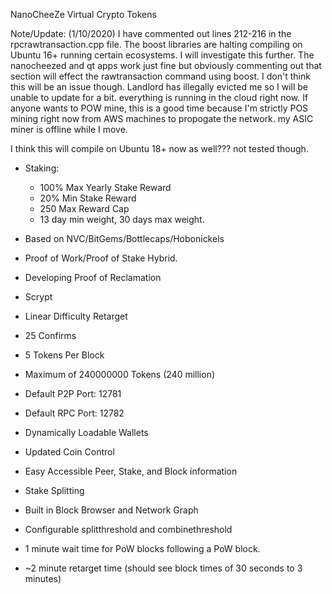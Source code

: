 NanoCheeZe Virtual Crypto Tokens

Note/Update: (1/10/2020)
I have commented out lines 212-216 in the rpcrawtransaction.cpp file. The boost libraries are halting compiling on Ubuntu 16+ running certain ecosystems.  I will investigate this further. The nanocheezed and qt apps work just fine but obviously commenting out that section will effect the rawtransaction command using boost. I don't think this will be an issue though. Landlord has illegally evicted me so I will be unable to update for a bit. everything is running in the cloud right now. If anyone wants to POW mine, this is a good time because I'm strictly POS mining right now from AWS machines to propogate the network. my ASIC miner is offline while I move.

I think this will compile on Ubuntu 18+ now as well??? not tested though.

* Staking:
  * 100% Max Yearly Stake Reward
  * 20% Min Stake Reward
  * 250 Max Reward Cap
  * 13 day min weight, 30 days max weight.
  
* Based on NVC/BitGems/Bottlecaps/Hobonickels
* Proof of Work/Proof of Stake Hybrid. 
* Developing Proof of Reclamation
* Scrypt
* Linear Difficulty Retarget
* 25 Confirms
* 5 Tokens Per Block
* Maximum of 240000000 Tokens (240 million)
* Default P2P Port: 12781
* Default RPC Port: 12782
* Dynamically Loadable Wallets 
* Updated Coin Control
* Easy Accessible Peer, Stake, and Block information
* Stake Splitting
* Built in Block Browser and Network Graph
* Configurable splitthreshold and combinethreshold
* 1 minute wait time for PoW blocks following a PoW block.
* ~2 minute retarget time (should see block times of 30 seconds to 3 minutes)
